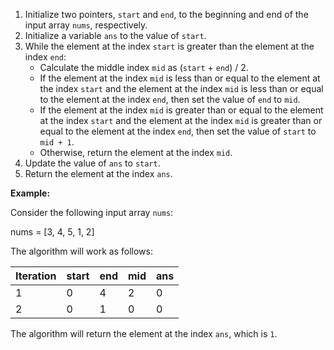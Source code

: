 1. Initialize two pointers, `start` and `end`, to the beginning and end of the input array `nums`, respectively.
2. Initialize a variable `ans` to the value of `start`.
3. While the element at the index `start` is greater than the element at the index `end`:
    * Calculate the middle index `mid` as (`start` + `end`) / 2.
    * If the element at the index `mid` is less than or equal to the element at the index `start` and the element at the index `mid` is less than or equal to the element at the index `end`, then set the value of `end` to `mid`.
    * If the element at the index `mid` is greater than or equal to the element at the index `start` and the element at the index `mid` is greater than or equal to the element at the index `end`, then set the value of `start` to `mid + 1`.
    * Otherwise, return the element at the index `mid`.
4. Update the value of `ans` to `start`.
5. Return the element at the index `ans`.

**Example:**

Consider the following input array `nums`:

nums = [3, 4, 5, 1, 2]

The algorithm will work as follows:

Iteration | start | end | mid | ans
-------- | -------- | -------- | -------- | --------
1        | 0        | 4        | 2        | 0
2        | 0        | 1        | 0        | 0

The algorithm will return the element at the index `ans`, which is `1`.
